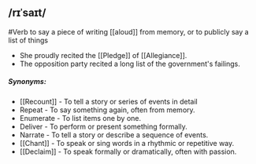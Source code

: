 ## /rɪˈsaɪt/  
#Verb 
to say a piece of writing [[aloud]] from memory, or to publicly say a list of things

- She proudly recited the [[Pledge]] of [[Allegiance]].
- The opposition party recited a long list of the government's failings.

##### Synonyms:
- [[Recount]] - To tell a story or series of events in detail
- Repeat - To say something again, often from memory.
- Enumerate - To list items one by one.
- Deliver - To perform or present something formally.
- Narrate - To tell a story or describe a sequence of events.
- [[Chant]] - To speak or sing words in a rhythmic or repetitive way.
- [[Declaim]] - To speak formally or dramatically, often with passion.